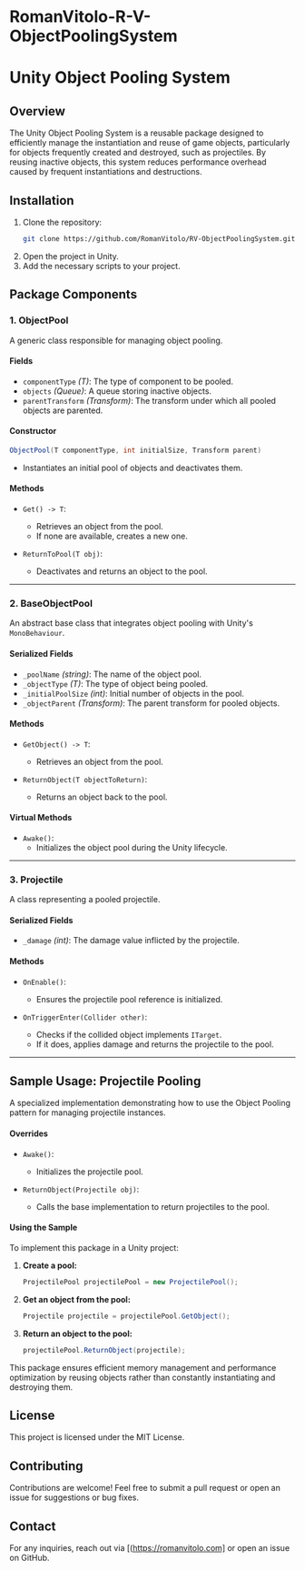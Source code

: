 # RomanVitolo-R-V-ObjectPoolingSystem

# Unity Object Pooling System

## Overview
The Unity Object Pooling System is a reusable package designed to efficiently manage the instantiation and reuse of game objects, particularly for objects frequently created and destroyed, such as projectiles. By reusing inactive objects, this system reduces performance overhead caused by frequent instantiations and destructions.

## Installation
1. Clone the repository:
   ```sh
   git clone https://github.com/RomanVitolo/RV-ObjectPoolingSystem.git
   ```
2. Open the project in Unity.
3. Add the necessary scripts to your project.

## Package Components
### 1. **ObjectPool<T>**
A generic class responsible for managing object pooling.

#### **Fields**
- `componentType` *(T)*: The type of component to be pooled.
- `objects` *(Queue<T>)*: A queue storing inactive objects.
- `parentTransform` *(Transform)*: The transform under which all pooled objects are parented.

#### **Constructor**
```csharp
ObjectPool(T componentType, int initialSize, Transform parent)
```
- Instantiates an initial pool of objects and deactivates them.

#### **Methods**
- `Get() -> T`:
  - Retrieves an object from the pool.
  - If none are available, creates a new one.
  
- `ReturnToPool(T obj)`:
  - Deactivates and returns an object to the pool.

---

### 2. **BaseObjectPool<T>**
An abstract base class that integrates object pooling with Unity's `MonoBehaviour`.

#### **Serialized Fields**
- `_poolName` *(string)*: The name of the object pool.
- `_objectType` *(T)*: The type of object being pooled.
- `_initialPoolSize` *(int)*: Initial number of objects in the pool.
- `_objectParent` *(Transform)*: The parent transform for pooled objects.

#### **Methods**
- `GetObject() -> T`:
  - Retrieves an object from the pool.
  
- `ReturnObject(T objectToReturn)`:
  - Returns an object back to the pool.
  
#### **Virtual Methods**
- `Awake()`:
  - Initializes the object pool during the Unity lifecycle.

---

### 3. **Projectile**
A class representing a pooled projectile.

#### **Serialized Fields**
- `_damage` *(int)*: The damage value inflicted by the projectile.

#### **Methods**
- `OnEnable()`:
  - Ensures the projectile pool reference is initialized.

- `OnTriggerEnter(Collider other)`:
  - Checks if the collided object implements `ITarget`.
  - If it does, applies damage and returns the projectile to the pool.

---

## Sample Usage: Projectile Pooling
A specialized implementation demonstrating how to use the Object Pooling pattern for managing projectile instances.

#### **Overrides**
- `Awake()`:
  - Initializes the projectile pool.
  
- `ReturnObject(Projectile obj)`:
  - Calls the base implementation to return projectiles to the pool.

#### **Using the Sample**
To implement this package in a Unity project:
1. **Create a pool:**
   ```csharp
   ProjectilePool projectilePool = new ProjectilePool();
   ```
2. **Get an object from the pool:**
   ```csharp
   Projectile projectile = projectilePool.GetObject();
   ```
3. **Return an object to the pool:**
   ```csharp
   projectilePool.ReturnObject(projectile);
   ```

This package ensures efficient memory management and performance optimization by reusing objects rather than constantly instantiating and destroying them.

## License
This project is licensed under the MIT License.

## Contributing
Contributions are welcome! Feel free to submit a pull request or open an issue for suggestions or bug fixes.

## Contact
For any inquiries, reach out via [(https://romanvitolo.com] or open an issue on GitHub.

